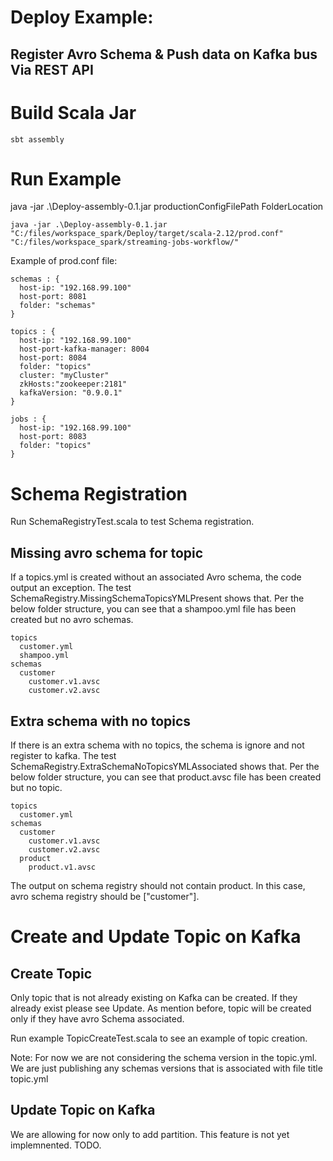 # Deploy Example:
## Register Avro Schema & Push data on Kafka bus Via REST API 

# Build Scala Jar
````
sbt assembly
````

# Run Example
java -jar .\Deploy-assembly-0.1.jar productionConfigFilePath FolderLocation
````
java -jar .\Deploy-assembly-0.1.jar "C:/files/workspace_spark/Deploy/target/scala-2.12/prod.conf" "C:/files/workspace_spark/streaming-jobs-workflow/"
````
 
Example of prod.conf file:
````
schemas : {
  host-ip: "192.168.99.100"
  host-port: 8081
  folder: "schemas"
}

topics : {
  host-ip: "192.168.99.100"
  host-port-kafka-manager: 8004
  host-port: 8084
  folder: "topics"
  cluster: "myCluster"
  zkHosts:"zookeeper:2181"
  kafkaVersion: "0.9.0.1"
}

jobs : {
  host-ip: "192.168.99.100"
  host-port: 8083
  folder: "topics"
}
````
 
 
# Schema Registration 
 
 Run SchemaRegistryTest.scala to test Schema registration.

## Missing avro schema for topic  
If a topics.yml is created without an associated Avro schema, the code output an exception.
The test SchemaRegistry.MissingSchemaTopicsYMLPresent shows that.
Per the below folder structure, you can see that a shampoo.yml file has been created but no avro schemas.

````
topics
  customer.yml
  shampoo.yml
schemas
  customer
    customer.v1.avsc
    customer.v2.avsc
````

## Extra schema with no topics
If there is an extra schema with no topics, the schema is ignore and not register to kafka.
The test SchemaRegistry.ExtraSchemaNoTopicsYMLAssociated shows that.
Per the below folder structure, you can see that product.avsc file has been created but no topic.

````
topics
  customer.yml
schemas
  customer
    customer.v1.avsc
    customer.v2.avsc
  product
    product.v1.avsc  
````
The output on schema registry should not contain product.
In this case, avro schema registry should be ["customer"].



 # Create and Update Topic on Kafka
 ## Create Topic
 Only topic that is not already existing on Kafka can be created. If they already exist please see Update.
 As mention before, topic will be created only if they have avro Schema associated.

 Run example TopicCreateTest.scala to see an example of topic creation.

Note: For now we are not considering the schema version in the topic.yml. We are just publishing any schemas versions that 
is associated with file title topic.yml

 ## Update Topic on Kafka
 We are allowing for now only to add partition.
 This feature is not yet implemnented. TODO.